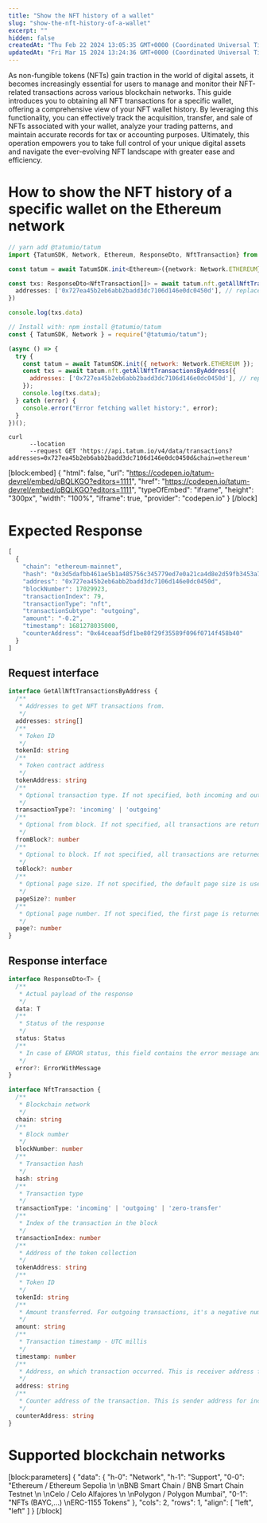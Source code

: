 ```yaml
---
title: "Show the NFT history of a wallet"
slug: "show-the-nft-history-of-a-wallet"
excerpt: ""
hidden: false
createdAt: "Thu Feb 22 2024 13:05:35 GMT+0000 (Coordinated Universal Time)"
updatedAt: "Fri Mar 15 2024 13:24:36 GMT+0000 (Coordinated Universal Time)"
---
```

As non-fungible tokens (NFTs) gain traction in the world of digital assets, it becomes increasingly essential for users to manage and monitor their NFT-related transactions across various blockchain networks. This guide introduces you to obtaining all NFT transactions for a specific wallet, offering a comprehensive view of your NFT wallet history. By leveraging this functionality, you can effectively track the acquisition, transfer, and sale of NFTs associated with your wallet, analyze your trading patterns, and maintain accurate records for tax or accounting purposes. Ultimately, this operation empowers you to take full control of your unique digital assets and navigate the ever-evolving NFT landscape with greater ease and efficiency.

# How to show the NFT history of a specific wallet on the Ethereum network

```typescript
// yarn add @tatumio/tatum
import {TatumSDK, Network, Ethereum, ResponseDto, NftTransaction} from '@tatumio/tatum'

const tatum = await TatumSDK.init<Ethereum>({network: Network.ETHEREUM})

const txs: ResponseDto<NftTransaction[]> = await tatum.nft.getAllNftTransactionsByAddress({
  addresses: ['0x727ea45b2eb6abb2badd3dc7106d146e0dc0450d'], // replace with your address
})

console.log(txs.data)
```
```javascript
// Install with: npm install @tatumio/tatum
const { TatumSDK, Network } = require("@tatumio/tatum");

(async () => {
  try {
    const tatum = await TatumSDK.init({ network: Network.ETHEREUM });
    const txs = await tatum.nft.getAllNftTransactionsByAddress({
      addresses: ['0x727ea45b2eb6abb2badd3dc7106d146e0dc0450d'], // replace with your address
    });
    console.log(txs.data);
  } catch (error) {
    console.error("Error fetching wallet history:", error);
  }
})();
```
```curl
curl 
      --location 
      --request GET 'https://api.tatum.io/v4/data/transactions?addresses=0x727ea45b2eb6abb2badd3dc7106d146e0dc0450d&chain=ethereum'
```

[block:embed]
{
  "html": false,
  "url": "https://codepen.io/tatum-devrel/embed/qBQLKGO?editors=1111",
  "href": "https://codepen.io/tatum-devrel/embed/qBQLKGO?editors=1111",
  "typeOfEmbed": "iframe",
  "height": "300px",
  "width": "100%",
  "iframe": true,
  "provider": "codepen.io"
}
[/block]


# Expected Response

```javascript
[
  {
    "chain": "ethereum-mainnet",
    "hash": "0x3d5dafbb461ae5b1a485756c345779ed7e0a21ca4d8e2d59fb3453a7c38131b9",
    "address": "0x727ea45b2eb6abb2badd3dc7106d146e0dc0450d",
    "blockNumber": 17029923,
    "transactionIndex": 79,
    "transactionType": "nft",
    "transactionSubtype": "outgoing",
    "amount": "-0.2",
    "timestamp": 1681278035000,
    "counterAddress": "0x64ceaaf5df1be80f29f35589f096f0714f458b40"
  }
]
```

## Request interface

```typescript
interface GetAllNftTransactionsByAddress {
  /**
   * Addresses to get NFT transactions from.
   */
  addresses: string[]
  /**
   * Token ID
   */
  tokenId: string
  /**
   * Token contract address
   */
  tokenAddress: string
  /**
   * Optional transaction type. If not specified, both incoming and outgoing transactions are returned.
   */
  transactionType?: 'incoming' | 'outgoing'
  /**
   * Optional from block. If not specified, all transactions are returned from the beginning of the blockchain.
   */
  fromBlock?: number
  /**
   * Optional to block. If not specified, all transactions are returned up till now.
   */
  toBlock?: number
  /**
   * Optional page size. If not specified, the default page size is used, which is 10.
   */
  pageSize?: number
  /**
   * Optional page number. If not specified, the first page is returned.
   */
  page?: number
}
```

## Response interface

```typescript
interface ResponseDto<T> {
  /**
   * Actual payload of the response
   */
  data: T
  /**
   * Status of the response
   */
  status: Status
  /**
   * In case of ERROR status, this field contains the error message and detailed description
   */
  error?: ErrorWithMessage
}

interface NftTransaction {
  /**
   * Blockchain network
   */
  chain: string
  /**
   * Block number
   */
  blockNumber: number
  /**
   * Transaction hash
   */
  hash: string
  /**
   * Transaction type
   */
  transactionType: 'incoming' | 'outgoing' | 'zero-transfer'
  /**
   * Index of the transaction in the block
   */
  transactionIndex: number
  /**
   * Address of the token collection
   */
  tokenAddress: string
  /**
   * Token ID
   */
  tokenId: string
  /**
   * Amount transferred. For outgoing transactions, it's a negative number. For zero-transfer transactions, it's always 0. For incoming transactions, it's a positive number.
   */
  amount: string
  /**
   * Transaction timestamp - UTC millis
   */
  timestamp: number
  /**
   * Address, on which transaction occurred. This is receiver address for incoming transactions and sender address for outgoing transactions.
   */
  address: string
  /**
   * Counter address of the transaction. This is sender address for incoming transactions on `address` and receiver address for outgoing transactions on `address`.
   */
  counterAddress: string
}
```

# Supported blockchain networks

[block:parameters]
{
  "data": {
    "h-0": "Network",
    "h-1": "Support",
    "0-0": "Ethereum / Ethereum Sepolia  \n  \nBNB Smart Chain / BNB Smart Chain Testnet  \n  \nCelo / Celo Alfajores  \n  \nPolygon / Polygon Mumbai",
    "0-1": "NFTs (BAYC,...)  \nERC-1155 Tokens"
  },
  "cols": 2,
  "rows": 1,
  "align": [
    "left",
    "left"
  ]
}
[/block]
